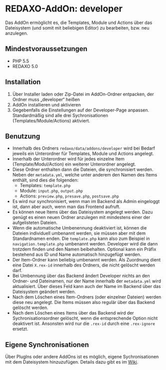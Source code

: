 REDAXO-AddOn: developer
=======================

Das AddOn ermöglicht es, die Templates, Module und Actions über das Dateisystem (und somit mit beliebigen Editor) zu
bearbeiten, bzw. neu anzulegen.

Mindestvoraussetzungen
----------------------

* PHP 5.5
* REDAXO 5.0

Installation
------------

1. Über Installer laden oder Zip-Datei im AddOn-Ordner entpacken, der Ordner muss „developer“ heißen
2. AddOn installieren und aktivieren
3. Gegebenfalls die Einstellungen auf der Developer-Page anpassen. Standardmäßig sind alle drei Sychronisationen
   (Templates/Module/Actions) aktiviert.

Benutzung
---------

* Innerhalb des Ordners `redaxo/data/addons/developer` wird bei Bedarf jeweils ein Unterordner für Templates, Module und Actions
  angelegt.
* Innerhalb der Unterordner wird für jedes einzelne Item (Template/Modul/Action) ein weiterer Unterordner angelegt.
* Diese Ordner enthalten dann die Dateien, die synchronisiert werden. Neben der `metadata.yml`, welche unter anderem den
  Namen des Items enthält, sind dies die folgenden:
    - Templates: `template.php`
    - Module: `input.php`, `output.php`
    - Actions: `preview.php`, `presave.php`, `postsave.php`
* Es wird nur synchronisiert, wenn man im Backend als Admin eingeloggt ist, dann aber auch, wenn man das Frontend aufruft.
* Es können neue Items über das Dateisystem angelegt werden. Dazu genügt es einen neuen Ordner anzulegen mit mindestens
  einer der aufgelisteten Dateien.
* Wenn die automatische Umbenennung deaktiviert ist, können die Dateien individuell umbenannt werden, sie müssen aber mit
  dem Standardnamen enden. Die `template.php` kann also zum Beispiel in `navigation.template.php` umbenannt werden.
  Developer wird die dann trotzdem finden und den Namen beibehalten. Optional kann ein Präfix bestehend aus ID und Name
  automatisch hinzugefügt werden.
* Der Item-Ordner kann beliebig umbenannt werden. Als Zuordnung dient eine Datei `X.rex-id` innerhalb des
  Ordners, die nicht gelöscht werden darf.
* Bei Umbennung über das Backend ändert Developer nichts an den Ordner- und Dateinamen, nur der Name innerhalb der
  `metadata.yml` wird aktualisiert. Über dieses Feld kann auch der Name im Backend über das Dateisystem geändert werden.
* Nach dem Löschen eines Item-Ordners (oder einzelner Dateien) werden diese neu angelegt. Die Items müssen also regulär
  über das Backend gelöscht werden.
* Nach dem Löschen eines Items über das Backend wird der Sychronisationsordner gelöscht, wenn die entsprechende Option
  nicht deaktivert ist. Ansonsten wird nur die `.rex-id` durch eine `.rex-ignore` ersetzt.

Eigene Synchronisationen
------------------------

Über PlugIns oder andere AddOns ist es möglich, eigene Sychronisationen mit dem Dateisystem hinzuzufügen. Details dazu
gibt es im [Wiki](https://github.com/gharlan/redaxo_developer/wiki/Eigene-Synchronisationen).

